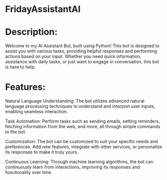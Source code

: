 # FridayAssistantAI
 
# Description:

Welcome to my AI Assistant Bot, built using Python! This bot is designed to assist you with various tasks, providing helpful responses and performing actions based on your input. Whether you need quick information, assistance with daily tasks, or just want to engage in conversation, this bot is here to help.

# Features:

Natural Language Understanding: The bot utilizes advanced natural language processing techniques to understand and interpret user inputs, enabling seamless interaction.

Task Automation: Perform tasks such as sending emails, setting reminders, fetching information from the web, and more, all through simple commands to the bot.

Customization: The bot can be customized to suit your specific needs and preferences. Add new features, integrate with other services, or personalize its responses to make it truly yours.

Continuous Learning: Through machine learning algorithms, the bot can continuously learn from interactions, improving its responses and functionality over time.